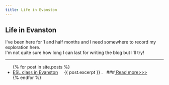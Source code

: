 ```yaml
---
title: Life in Evanston
---
```


## Life in Evanston

I've been here for 1 and half months and I need somewhere to record my exploration here.  
I'm not quite sure how long I can last for writing the blog but I'll try!

**********   

<ul>
  {% for post in site.posts %}
    <li>
      <a href="ESLclassinEvanston.html"> ESL class in Evanston</a>
      {{ post.excerpt }} .  
      ###<a href="ESLclassinEvanston.html"> Read more>>></a>
    </li>
  {% endfor %}
</ul>
